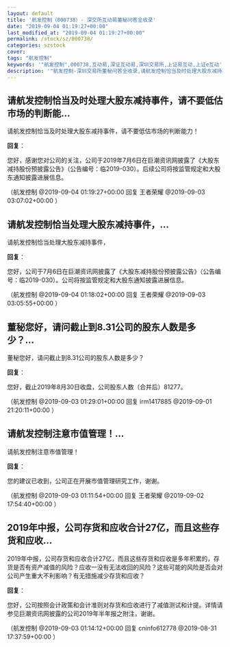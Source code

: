 ```yaml
---
layout: default
title: '航发控制（000738）- 深交所互动易董秘问答全收录'
date: "2019-09-04 01:19:27+00:00"
last_modified_at: "2019-09-04 01:19:27+00:00"
permalink: /stock/sz/000738/
categories: szstock
cover: 
tags: "航发控制"
keywords: '"航发控制",000738,互动易,深证互动易,深圳交易所,上证易互动,上证e互动'
description: '"航发控制-深圳交易所董秘问答全收录,请航发控制恰当及时处理大股东减持事件，请不要低估市场的判断能力！"'
---
```


## 请航发控制恰当及时处理大股东减持事件，请不要低估市场的判断能...

请航发控制恰当及时处理大股东减持事件，请不要低估市场的判断能力！

**回复**：

您好，感谢您对公司的关注，公司于2019年7月6日在巨潮资讯网披露了《大股东减持股份预披露公告》（公告编号：临2019-030）。后续公司将按监管规定和大股东通知披露进展信息。 

（航发控制  @2019-09-04 01:19:27+00:00 回复 王者荣耀  @2019-09-03 03:07:02+00:00 ）

## 请航发控制恰当处理大股东减持事件，...

请航发控制恰当处理大股东减持事件，

**回复**：

您好，公司于7月6日在巨潮资讯网披露了《大股东减持股份预披露公告》（公告编号：临2019-030）。公司将按监管规定和大股东通知披露进展信息。 

（航发控制  @2019-09-04 01:18:02+00:00 回复 王者荣耀  @2019-09-03 03:05:55+00:00 ）

## 董秘您好，请问截止到8.31公司的股东人数是多少？...

董秘您好，请问截止到8.31公司的股东人数是多少？

**回复**：

您好，截止2019年8月30日收盘，公司股东人数（合并后）81277。 

（航发控制  @2019-09-03 01:29:01+00:00 回复 irm1417885  @2019-09-01 21:20:11+00:00 ）

## 请航发控制注意市值管理！...

请航发控制注意市值管理！

**回复**：

您的建议已收到，公司正在开展市值管理研究工作，谢谢。 

（航发控制  @2019-09-03 01:11:54+00:00 回复 王者荣耀  @2019-09-02 17:54:40+00:00 ）

## 2019年中报，公司存货和应收合计27亿，而且这些存货和应收...

2019年中报，公司存货和应收合计27亿，而且这些存货和应收是多年积累的，存货是否有资产减值的风险？应收一没有无法收回的风险？这些可能的风险是否会对公司产生重大不利影响？有无措施减少存货和应收？

**回复**：

您好，公司按照会计政策和会计准则对存货和应收进行了减值测试和计提。详情请参见巨潮资讯网披露的公司2019年半年报之附注，谢谢。 

（航发控制  @2019-09-03 01:14:12+00:00 回复 cninfo612778  @2019-08-31 17:37:59+00:00 ）

